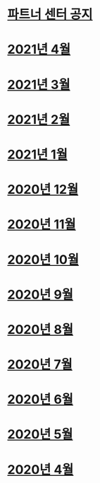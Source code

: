 # [파트너 센터 공지](index.md)
# [2021년 4월](2021-april.md)
# [2021년 3월](2021-march.md)
# [2021년 2월](2021-february.md)
# [2021년 1월](2021-january.md)
# [2020년 12월](2020-december.md)
# [2020년 11월](2020-november.md)
# [2020년 10월](2020-october.md)
# [2020년 9월](2020-september.md)
# [2020년 8월](2020-august.md)
# [2020년 7월](2020-july.md)
# [2020년 6월](2020-june.md)
# [2020년 5월](2020-may.md)
# [2020년 4월](2020-april.md)
